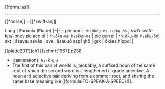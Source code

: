 [[formulas]]

---

[[*horse]] +  [[*swift-adj]]

Lang | Formula (Platte) |
-|-|-
pie nom | `*h₁ōk̑éu̯-es h₁ék̑u̯-ōs` | swift swift-ies/-ones
pie acc pl | `*h₁ōk̑u-ms h₁ék̑u̯o-ms` |
pie gen pl | `*h₁ōk̑u̯-ōm h₁ék̑u̯-ōm`|
skt | āśavas aśvās |
ave | āsauuō aspåŋhō |
grk | ōkées híppoi |


[[platte2017]]ch1
[[schmitt1967]]p238


- [[alliteration]] `h₁-k̑-u̯-s`
- The first of this pair of words is, probably, a suffixed noun of the same root of which the second word is a lengthened o-grade adjective. A noun and adjective pair deriving from a common root, and sharing the same base meaning like [[formula-TO-SPEAK-A-SPEECH]].